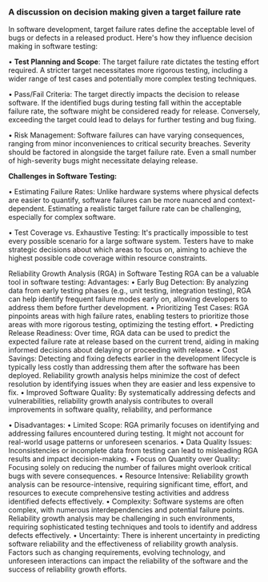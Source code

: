 ### A discussion on decision making given a target failure rate
In software development, target failure rates define the acceptable level of bugs or defects in a released product. Here's how they influence decision making in software testing:

•	**Test Planning and Scope**: The target failure rate dictates the testing effort required. A stricter target necessitates more rigorous testing, including a wider range of test cases and potentially more complex testing techniques.

•	Pass/Fail Criteria: The target directly impacts the decision to release software. If the identified bugs during testing fall within the acceptable failure rate, the software might be considered ready for release. Conversely, exceeding the target could lead to delays for further testing and bug fixing.

•	Risk Management: Software failures can have varying consequences, ranging from minor inconveniences to critical security breaches. Severity should be factored in alongside the target failure rate. Even a small number of high-severity bugs might necessitate delaying release.

**Challenges in Software Testing:**

•	Estimating Failure Rates: Unlike hardware systems where physical defects are easier to quantify, software failures can be more nuanced and context-dependent. Estimating a realistic target failure rate can be challenging, especially for complex software.

•	Test Coverage vs. Exhaustive Testing: It's practically impossible to test every possible scenario for a large software system. Testers have to make strategic decisions about which areas to focus on, aiming to achieve the highest possible code coverage within resource constraints.

Reliability Growth Analysis (RGA) in Software Testing
RGA can be a valuable tool in software testing:
Advantages:
•	Early Bug Detection: By analyzing data from early testing phases (e.g., unit testing, integration testing), RGA can help identify frequent failure modes early on, allowing developers to address them before further development.
•	Prioritizing Test Cases: RGA pinpoints areas with high failure rates, enabling testers to prioritize those areas with more rigorous testing, optimizing the testing effort.
•	Predicting Release Readiness: Over time, RGA data can be used to predict the expected failure rate at release based on the current trend, aiding in making informed decisions about delaying or proceeding with release.
•	Cost Savings: Detecting and fixing defects earlier in the development lifecycle is typically less costly than addressing them after the software has been deployed. Reliability growth analysis helps minimize the cost of defect resolution by identifying issues when they are easier and less expensive to fix.
•	Improved Software Quality: By systematically addressing defects and vulnerabilities, reliability growth analysis contributes to overall improvements in software quality, reliability, and performance

•	Disadvantages:
•	Limited Scope: RGA primarily focuses on identifying and addressing failures encountered during testing. It might not account for real-world usage patterns or unforeseen scenarios.
•	Data Quality Issues: Inconsistencies or incomplete data from testing can lead to misleading RGA results and impact decision-making.
•	Focus on Quantity over Quality: Focusing solely on reducing the number of failures might overlook critical bugs with severe consequences.
•	Resource Intensive: Reliability growth analysis can be resource-intensive, requiring significant time, effort, and resources to execute comprehensive testing activities and address identified defects effectively.
•	Complexity: Software systems are often complex, with numerous interdependencies and potential failure points. Reliability growth analysis may be challenging in such environments, requiring sophisticated testing techniques and tools to identify and address defects effectively.
•	Uncertainty: There is inherent uncertainty in predicting software reliability and the effectiveness of reliability growth analysis. Factors such as changing requirements, evolving technology, and unforeseen interactions can impact the reliability of the software and the success of reliability growth efforts.

